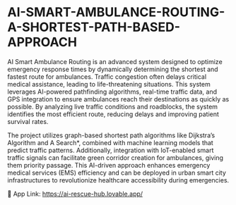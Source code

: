 # AI-SMART-AMBULANCE-ROUTING-A-SHORTEST-PATH-BASED-APPROACH

AI Smart Ambulance Routing is an advanced system designed to optimize emergency response times by dynamically determining the shortest and fastest route for ambulances. Traffic congestion often delays critical medical assistance, leading to life-threatening situations. This system leverages AI-powered pathfinding algorithms, real-time traffic data, and GPS integration to ensure ambulances reach their destinations as quickly as possible. By analyzing live traffic conditions and roadblocks, the system identifies the most efficient route, reducing delays and improving patient survival rates.

The project utilizes graph-based shortest path algorithms like Dijkstra’s Algorithm and A Search*, combined with machine learning models that predict traffic patterns. Additionally, integration with IoT-enabled smart traffic signals can facilitate green corridor creation for ambulances, giving them priority passage. This AI-driven approach enhances emergency medical services (EMS) efficiency and can be deployed in urban smart city infrastructures to revolutionize healthcare accessibility during emergencies.

🔗 App Link: https://ai-rescue-hub.lovable.app/
